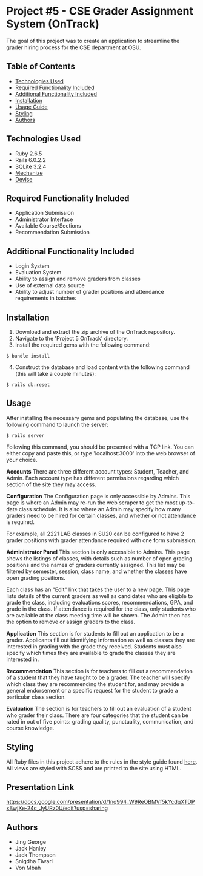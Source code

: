 # Project #5 - CSE Grader Assignment System (OnTrack)
The goal of this project was to create an application to streamline the grader hiring process for the CSE department at OSU.

## Table of Contents
* [Technologies Used](#technologies-used)
* [Required Functionality Included](#required-functionality)
* [Additional Functionality Included](#additional-functionality)
* [Installation](#installation)
* [Usage Guide](#usage-guide)
* [Styling](#styling)
* [Authors](#authors)

## Technologies Used
- Ruby 2.6.5
- Rails 6.0.2.2
- SQLite 3.2.4
- [Mechanize](https://github.com/sparklemotion/mechanize)
- [Devise](https://github.com/heartcombo/devise)

## Required Functionality Included
- Application Submission
- Administrator Interface
- Available Course/Sections
- Recommendation Submission

## Additional Functionality Included
- Login System
- Evaluation System
- Ability to assign and remove graders from classes
- Use of external data source
- Ability to adjust number of grader positions and attendance requirements in batches


## Installation
1. Download and extract the zip archive of the OnTrack repository.
2. Navigate to the 'Project 5 OnTrack' directory.
3. Install the required gems with the following command:
```
$ bundle install
```
4. Construct the database and load content with the following command (this will take a couple minutes):
```
$ rails db:reset
```

## Usage
After installing the necessary gems and populating the database, use the following command to launch the server:
```
$ rails server
```
Following this command, you should be presented with a TCP link. You can
either copy and paste this, or type 'localhost:3000' into the web browser
of your choice.

**Accounts**
There are three different account types: Student, Teacher, and Admin. Each account type has different permissions regarding which section of the site they may access.

**Configuration**
The Configuration page is only accessible by Admins. This page is where an Admin may re-run the web scraper to get the most up-to-date class schedule. It is also where an Admin may specify how many graders need to be hired for certain classes, and whether or not attendance is required.

For example, all 2221 LAB classes in SU20 can be configured to have 2 grader positions with grader attendance required with one form submission.

**Administrator Panel**
This section is only accessible to Admins. This page shows the listings of classes, with details such as number of open grading positions and the names of graders currently assigned. This list may be filtered by semester, session, class name, and whether the classes have open grading positions.

Each class has an "Edit" link that takes the user to a new page. This page lists details of the current graders as well as candidates who are eligible to grade the class, including evaluations scores, recommendations, GPA, and grade in the class. If attendance is required for the class, only students who are available at the class meeting time will be shown. The Admin then has the option to remove or assign graders to the class.

**Application**
This section is for students to fill out an application to be a grader. Applicants fill out identifying information as well as classes they are interested in grading with the grade they received. Students must also specify which times they are available to grade the classes they are interested in.

**Recommendation**
This section is for teachers to fill out a recommendation of a student that they have taught to be a grader. The teacher will specify which class they are recommending the student for, and may provide a general endorsement or a specific request for the student to grade a particular class section.

**Evaluation**
The section is for teachers to fill out an evaluation of a student who grader their class. There are four categories that the student can be rated in out of five points: grading quality, punctuality, communication, and course knowledge.

## Styling
All Ruby files in this project adhere to the rules in the style guide found [here](https://github.com/airbnb/ruby).
All views are styled with SCSS and are printed to the site using HTML.

## Presentation Link
https://docs.google.com/presentation/d/1nq994_W9ReOBMVf5kYcdqXTDPxBwjXe-24c_JyURz0U/edit?usp=sharing

## Authors
- Jing George
- Jack Hanley
- Jack Thompson
- Snigdha Tiwari
- Von Mbah
